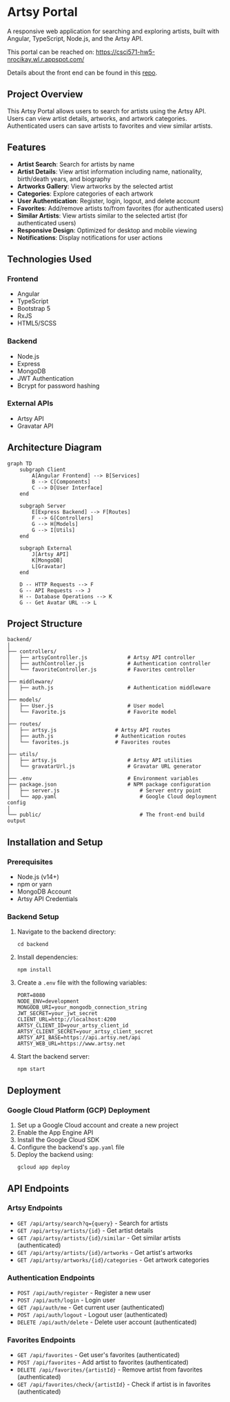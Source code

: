 # Artsy Portal

A responsive web application for searching and exploring artists, built with Angular, TypeScript, Node.js, and the Artsy API.

This portal can be reached on: https://csci571-hw5-nrocikay.wl.r.appspot.com/

Details about the front end can be found in this [repo]().

## Project Overview

This Artsy Portal allows users to search for artists using the Artsy API. Users can view artist details, artworks, and artwork categories. Authenticated users can save artists to favorites and view similar artists.

## Features

- **Artist Search**: Search for artists by name
- **Artist Details**: View artist information including name, nationality, birth/death years, and biography
- **Artworks Gallery**: View artworks by the selected artist
- **Categories**: Explore categories of each artwork
- **User Authentication**: Register, login, logout, and delete account
- **Favorites**: Add/remove artists to/from favorites (for authenticated users)
- **Similar Artists**: View artists similar to the selected artist (for authenticated users)
- **Responsive Design**: Optimized for desktop and mobile viewing
- **Notifications**: Display notifications for user actions

## Technologies Used

### Frontend
- Angular
- TypeScript
- Bootstrap 5
- RxJS
- HTML5/SCSS

### Backend
- Node.js
- Express
- MongoDB
- JWT Authentication
- Bcrypt for password hashing

### External APIs
- Artsy API
- Gravatar API

## Architecture Diagram

```mermaid
graph TD
    subgraph Client
        A[Angular Frontend] --> B[Services]
        B --> C[Components]
        C --> D[User Interface]
    end
    
    subgraph Server
        E[Express Backend] --> F[Routes]
        F --> G[Controllers]
        G --> H[Models]
        G --> I[Utils]
    end
    
    subgraph External
        J[Artsy API]
        K[MongoDB]
        L[Gravatar]
    end
    
    D -- HTTP Requests --> F
    G -- API Requests --> J
    H -- Database Operations --> K
    G -- Get Avatar URL --> L
```

## Project Structure

```
backend/
│
├── controllers/
│   ├── artsyController.js             # Artsy API controller
│   ├── authController.js              # Authentication controller
│   └── favoriteController.js          # Favorites controller
│
├── middleware/
│   ├── auth.js                        # Authentication middleware
│
├── models/
│   ├── User.js                        # User model
│   └── Favorite.js                    # Favorite model
│
├── routes/
│   ├── artsy.js                   # Artsy API routes
│   ├── auth.js                    # Authentication routes
│   └── favorites.js               # Favorites routes
│
├── utils/
│   ├── artsy.js                       # Artsy API utilities
│   └── gravatarUrl.js                 # Gravatar URL generator
│
├── .env                               # Environment variables
├── package.json                       # NPM package configuration
│   ├── server.js                          # Server entry point
│   └── app.yaml                           # Google Cloud deployment config
│
└── public/                                # The front-end build output
```


## Installation and Setup

### Prerequisites
- Node.js (v14+)
- npm or yarn
- MongoDB Account
- Artsy API Credentials

### Backend Setup
1. Navigate to the backend directory:
   ```
   cd backend
   ```

2. Install dependencies:
   ```
   npm install
   ```

3. Create a `.env` file with the following variables:
   ```
   PORT=8080
   NODE_ENV=development
   MONGODB_URI=your_mongodb_connection_string
   JWT_SECRET=your_jwt_secret
   CLIENT_URL=http://localhost:4200
   ARTSY_CLIENT_ID=your_artsy_client_id
   ARTSY_CLIENT_SECRET=your_artsy_client_secret
   ARTSY_API_BASE=https://api.artsy.net/api
   ARTSY_WEB_URL=https://www.artsy.net
   ```

4. Start the backend server:
   ```
   npm start
   ```

## Deployment

### Google Cloud Platform (GCP) Deployment

1. Set up a Google Cloud account and create a new project
2. Enable the App Engine API
3. Install the Google Cloud SDK
4. Configure the backend's `app.yaml` file
5. Deploy the backend using:
   ```
   gcloud app deploy
   ```

## API Endpoints

### Artsy Endpoints
- `GET /api/artsy/search?q={query}` - Search for artists
- `GET /api/artsy/artists/{id}` - Get artist details
- `GET /api/artsy/artists/{id}/similar` - Get similar artists (authenticated)
- `GET /api/artsy/artists/{id}/artworks` - Get artist's artworks
- `GET /api/artsy/artworks/{id}/categories` - Get artwork categories

### Authentication Endpoints
- `POST /api/auth/register` - Register a new user
- `POST /api/auth/login` - Login user
- `GET /api/auth/me` - Get current user (authenticated)
- `POST /api/auth/logout` - Logout user (authenticated)
- `DELETE /api/auth/delete` - Delete user account (authenticated)

### Favorites Endpoints
- `GET /api/favorites` - Get user's favorites (authenticated)
- `POST /api/favorites` - Add artist to favorites (authenticated)
- `DELETE /api/favorites/{artistId}` - Remove artist from favorites (authenticated)
- `GET /api/favorites/check/{artistId}` - Check if artist is in favorites (authenticated)
